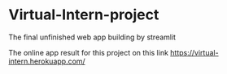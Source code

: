 # Virtual-Intern-project
The final unfinished web app building by streamlit

The online app result for this project on  this link
https://virtual-intern.herokuapp.com/
